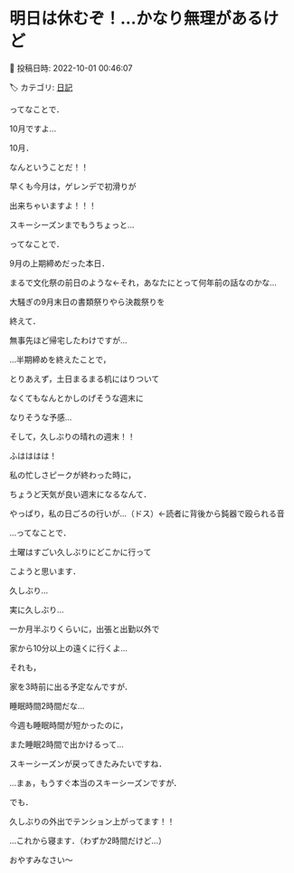 # 明日は休むぞ！…かなり無理があるけど

📅 投稿日時: 2022-10-01 00:46:07

🏷️ カテゴリ: [日記](cc4b5682fb7b8b144980957a978653fb0.md)

ってなことで．


10月ですよ…


10月．


なんということだ！！


早くも今月は，ゲレンデで初滑りが


出来ちゃいますよ！！！


スキーシーズンまでもうちょっと…





ってなことで．


9月の上期締めだった本日．


まるで文化祭の前日のような←それ，あなたにとって何年前の話なのかな…


大騒ぎの9月末日の書類祭りやら決裁祭りを


終えて．


無事先ほど帰宅したわけですが…





…半期締めを終えたことで，


とりあえず，土日まるまる机にはりついて


なくてもなんとかしのげそうな週末に


なりそうな予感…


そして，久しぶりの晴れの週末！！





ふはははは！


私の忙しさピークが終わった時に，


ちょうど天気が良い週末になるなんて．


やっぱり，私の日ごろの行いが…（ドス）←読者に背後から鈍器で殴られる音





…ってなことで．


土曜はすごい久しぶりにどこかに行って


こようと思います．





久しぶり…


実に久しぶり…


一か月半ぶりくらいに，出張と出勤以外で


家から10分以上の遠くに行くよ…





それも，


家を3時前に出る予定なんですが．


睡眠時間2時間だな…





今週も睡眠時間が短かったのに，


また睡眠2時間で出かけるって…


スキーシーズンが戻ってきたみたいですね．


…まぁ，もうすぐ本当のスキーシーズンですが．





でも．


久しぶりの外出でテンション上がってます！！


…これから寝ます．（わずか2時間だけど…）


おやすみなさい～
